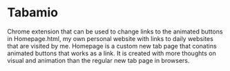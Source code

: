 # Tabamio

Chrome extension that can be used to change links to the animated buttons in Homepage.html, my own personal website with links to daily websites that are visited by me. Homepage is a custom new tab page that conatins animated buttons that works as a link. It is created with more thoughts on visual and animation than the regular new tab page in browsers. 
